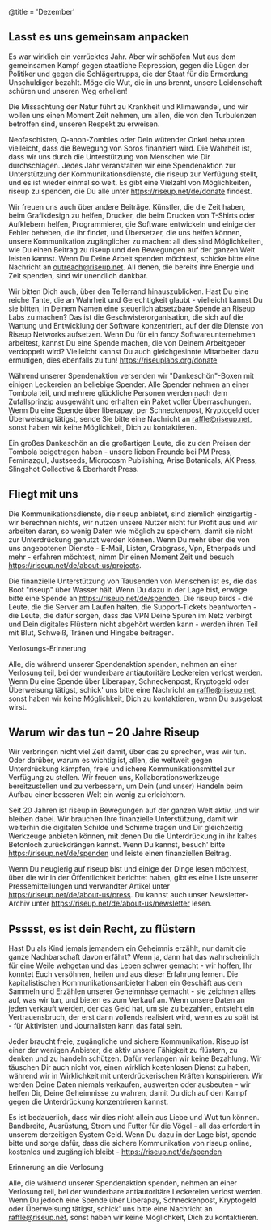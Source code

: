 @title = 'Dezember'

Lasst es uns gemeinsam anpacken
-------------------------------

Es war wirklich ein verrücktes Jahr. Aber wir schöpfen Mut aus dem gemeinsamen Kampf gegen staatliche Repression, gegen die Lügen der Politiker und gegen die Schlägertrupps, die der Staat für die Ermordung Unschuldiger bezahlt. Möge die Wut, die in uns brennt, unsere Leidenschaft schüren und unseren Weg erhellen!

Die Missachtung der Natur führt zu Krankheit und Klimawandel, und wir wollen uns einen Moment Zeit nehmen, um allen, die von den Turbulenzen betroffen sind, unseren Respekt zu erweisen.

Neofaschisten, Q-anon-Zombies oder Dein wütender Onkel behaupten vielleicht, dass die Bewegung von Soros finanziert wird. Die Wahrheit ist, dass wir uns durch die Unterstützung von Menschen wie Dir durchschlagen. Jedes Jahr veranstalten wir eine Spendenaktion zur Unterstützung der Kommunikationsdienste, die riseup zur Verfügung stellt, und es ist wieder einmal so weit. Es gibt eine Vielzahl von Möglichkeiten, riseup zu spenden, die Du alle unter https://riseup.net/de/donate findest.

Wir freuen uns auch über andere Beiträge. Künstler, die die Zeit haben, beim Grafikdesign zu helfen, Drucker, die beim Drucken von T-Shirts oder Aufklebern helfen, Programmierer, die Software entwickeln und einige der Fehler beheben, die ihr findet, und Übersetzer, die uns helfen können, unsere Kommunikation zugänglicher zu machen: all dies sind Möglichkeiten, wie Du einen Beitrag zu riseup und den Bewegungen auf der ganzen Welt leisten kannst. Wenn Du Deine Arbeit spenden möchtest, schicke bitte eine Nachricht an outreach@riseup.net. All denen, die bereits ihre Energie und Zeit spenden, sind wir unendlich dankbar.

Wir bitten Dich auch, über den Tellerrand hinauszublicken. Hast Du eine reiche Tante, die an Wahrheit und Gerechtigkeit glaubt - vielleicht kannst Du sie bitten, in Deinem Namen eine steuerlich absetzbare Spende an Riseup Labs zu machen? Das ist die Geschwisterorganisation, die sich auf die Wartung und Entwicklung der Software konzentriert, auf der die Dienste von Riseup Networks aufsetzen. Wenn Du für ein fancy Softwareunternehmen arbeitest, kannst Du eine Spende machen, die von Deinem Arbeitgeber verdoppelt wird? Vielleicht kannst Du auch gleichgesinnte Mitarbeiter dazu ermutigen, dies ebenfalls zu tun! https://riseuplabs.org/donate

Während unserer Spendenaktion versenden wir "Dankeschön"-Boxen mit einigen Leckereien an beliebige Spender. Alle Spender nehmen an einer Tombola teil, und mehrere glückliche Personen werden nach dem Zufallsprinzip ausgewählt und erhalten ein Paket voller Überraschungen. Wenn Du eine Spende über liberapay, per Schneckenpost, Kryptogeld oder Überweisung tätigst, sende Sie bitte eine Nachricht an raffle@riseup.net, sonst haben wir keine Möglichkeit, Dich zu kontaktieren.

Ein großes Dankeschön an die großartigen Leute, die zu den Preisen der Tombola beigetragen haben - unsere lieben Freunde bei PM Press, Feminazgul, Justseeds, Microcosm Publishing, Arise Botanicals, AK Press, Slingshot Collective & Eberhardt Press.


Fliegt mit uns
--------------

Die Kommunikationsdienste, die riseup anbietet, sind ziemlich einzigartig - wir berechnen nichts, wir nutzen unsere Nutzer nicht für Profit aus und wir arbeiten daran, so wenig Daten wie möglich zu speichern, damit sie nicht zur Unterdrückung genutzt werden können. Wenn Du mehr über die von uns angebotenen Dienste - E-Mail, Listen, Crabgrass, Vpn, Etherpads und mehr - erfahren möchtest, nimm Dir einen Moment Zeit und besuch https://riseup.net/de/about-us/projects.

Die finanzielle Unterstützung von Tausenden von Menschen ist es, die das Boot "riseup" über Wasser hält. Wenn Du dazu in der Lage bist, erwäge bitte eine Spende an https://riseup.net/de/spenden. Die riseup birds - die Leute, die die Server am Laufen halten, die Support-Tickets beantworten - die Leute, die dafür sorgen, dass das VPN Deine Spuren im Netz verbirgt und Dein digitales Flüstern nicht abgehört werden kann - werden ihren Teil mit Blut, Schweiß, Tränen und Hingabe beitragen.

Verlosungs-Erinnerung

Alle, die während unserer Spendenaktion spenden, nehmen an einer Verlosung teil, bei der wunderbare antiautoritäre Leckereien verlost werden. Wenn Du eine Spende über Liberapay, Schneckenpost, Kryptogeld oder Überweisung tätigst, schick' uns bitte eine Nachricht an raffle@riseup.net, sonst haben wir keine Möglichkeit, Dich zu kontaktieren, wenn Du ausgelost wirst.


Warum wir das tun – 20 Jahre Riseup
-----------------------------------

Wir verbringen nicht viel Zeit damit, über das zu sprechen, was wir tun. Oder darüber, warum es wichtig ist, allen, die weltweit gegen Unterdrückung kämpfen, freie und ichere Kommunikationsmittel zur Verfügung zu stellen. Wir freuen uns, Kollaborationswerkzeuge bereitzustellen und zu verbessern, um Dein (und unser) Handeln beim Aufbau einer besseren Welt ein wenig zu erleichtern.

Seit 20 Jahren ist riseup in Bewegungen auf der ganzen Welt aktiv, und wir bleiben dabei. Wir brauchen Ihre finanzielle Unterstützung, damit wir weiterhin die digitalen Schilde und Schirme tragen und Dir gleichzeitig Werkzeuge anbieten können, mit denen Du die Unterdrückung in ihr kaltes Betonloch zurückdrängen kannst. Wenn Du kannst, besuch' bitte https://riseup.net/de/spenden und leiste einen finanziellen Beitrag.

Wenn Du neugierig auf riseup bist und einige der Dinge lesen möchtest, über die wir in der Öffentlichkeit berichtet haben, gibt es eine Liste unserer Pressemitteilungen und verwandter Artikel unter https://riseup.net/de/about-us/press. Du kannst auch unser Newsletter-Archiv unter https://riseup.net/de/about-us/newsletter lesen.


Psssst, es ist dein Recht, zu flüstern
--------------------------------------

Hast Du als Kind jemals jemandem ein Geheimnis erzählt, nur damit die ganze Nachbarschaft davon erfährt? Wenn ja, dann hat das wahrscheinlich für eine Weile wehgetan und das Leben schwer gemacht - wir hoffen, Ihr konntet Euch versöhnen, heilen und aus dieser Erfahrung lernen. Die kapitalistischen Kommunikationsanbieter haben ein Geschäft aus dem Sammeln und Erzählen unserer Geheimnisse gemacht - sie zeichnen alles
auf, was wir tun, und bieten es zum Verkauf an. Wenn unsere Daten an jeden verkauft werden, der das Geld hat, um sie zu bezahlen, entsteht ein Vertrauensbruch, der erst dann vollends realisiert wird, wenn es zu spät ist - für Aktivisten und Journalisten kann das fatal sein.

Jeder braucht freie, zugängliche und sichere Kommunikation. Riseup ist einer der wenigen Anbieter, die aktiv unsere Fähigkeit zu flüstern, zu denken und zu handeln schützen. Dafür verlangen wir keine Bezahlung. Wir täuschen Dir auch nicht vor, einen wirklich kostenlosen Dienst zu haben, während wir in Wirklichkeit mit unterdrückerischen Kräften konspirieren. Wir werden Deine Daten niemals verkaufen, auswerten oder ausbeuten - wir helfen Dir, Deine Geheimnisse zu wahren, damit Du dich auf den Kampf gegen die Unterdrückung konzentrieren kannst.

Es ist bedauerlich, dass wir dies nicht allein aus Liebe und Wut tun können. Bandbreite, Ausrüstung, Strom und Futter für die Vögel - all das erfordert in unserem derzeitigen System Geld. Wenn Du dazu in der Lage bist, spende bitte und sorge dafür, dass die sichere Kommunikation von riseup online, kostenlos und zugänglich bleibt - https://riseup.net/de/spenden

Erinnerung an die Verlosung

Alle, die während unserer Spendenaktion spenden, nehmen an einer Verlosung teil, bei der wunderbare antiautoritäre Leckereien verlost werden. Wenn Du jedoch eine Spende über Liberapay, Schneckenpost, Kryptogeld oder Überweisung tätigst, schick' uns bitte eine Nachricht an raffle@riseup.net, sonst haben wir keine Möglichkeit, Dich zu kontaktieren.
